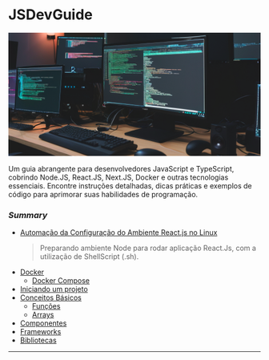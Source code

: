 # JSDevGuide

![Capa](./imges/843ccc85-f4b9-4c45-b902-23555e497d1c.png)

Um guia abrangente para desenvolvedores JavaScript e TypeScript, cobrindo Node.JS, React.JS, Next.JS, Docker e outras tecnologias essenciais. Encontre instruções detalhadas, dicas práticas e exemplos de código para aprimorar suas habilidades de programação.

### *Summary*

- [Automação da Configuração do Ambiente React.js no Linux](# "Automação da Configuração do Ambiente React.js no Linux")
    > Preparando ambiente Node para rodar aplicação React.Js, com a utilização de ShellScript (.sh).
- [Docker](./Docker/README.md#docker "Docker")
    - [Docker Compose](./Docker/DockerCompose/README.md#docker-compose "Docker Compose")
- [Iniciando um projeto](./Projetos/IniciandoUmProjeto/README.md#iniciando-um-projeto "Iniciando um projeto")
- [Conceitos Básicos](#conceitos-b%C3%A1sicos "Conceitos Básicos")
    - [Funções](#funções "Funções")
    - [Arrays](#arrays "Arrays")
- [Componentes](#componentes "Componentes")
- [Frameworks](#frameworks "Frameworks")
- [Bibliotecas](#bibliotecas "Bibliotecas")

---


